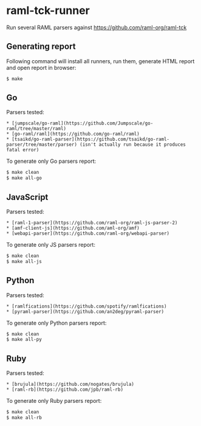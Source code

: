 # raml-tck-runner
Run several RAML parsers against https://github.com/raml-org/raml-tck

## Generating report

Following command will install all runners, run them, generate HTML report and open report in browser:
```sh
$ make
```

## Go
Parsers tested:

    * [jumpscale/go-raml](https://github.com/Jumpscale/go-raml/tree/master/raml)
    * [go-raml/raml](https://github.com/go-raml/raml)
    * [tsaikd/go-raml-parser](https://github.com/tsaikd/go-raml-parser/tree/master/parser) (isn't actually run because it produces fatal error)

To generate only Go parsers report:
```sh
$ make clean
$ make all-go
```

## JavaScript
Parsers tested:

    * [raml-1-parser](https://github.com/raml-org/raml-js-parser-2)
    * [amf-client-js](https://github.com/aml-org/amf)
    * [webapi-parser](https://github.com/raml-org/webapi-parser)

To generate only JS parsers report:
```sh
$ make clean
$ make all-js
```

## Python
Parsers tested:

    * [ramlfications](https://github.com/spotify/ramlfications)
    * [pyraml-parser](https://github.com/an2deg/pyraml-parser)

To generate only Python parsers report:
```sh
$ make clean
$ make all-py
```

## Ruby
Parsers tested:

    * [brujula](https://github.com/nogates/brujula)
    * [raml-rb](https://github.com/jpb/raml-rb)

To generate only Ruby parsers report:
```sh
$ make clean
$ make all-rb
```
